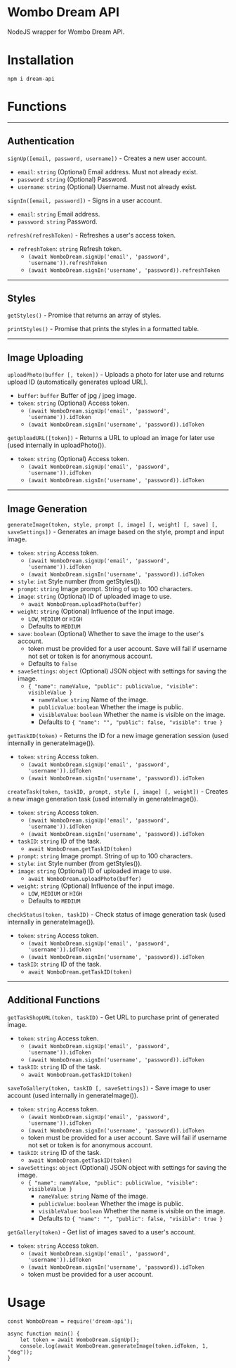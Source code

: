 # Wombo Dream API

NodeJS wrapper for Wombo Dream API. 

# Installation

`npm i dream-api`

# Functions
<hr>

## Authentication
`signUp([email, password, username])` - Creates a new user account.
- `email`: `string` (Optional) Email address. Must not already exist.
- `password`: `string` (Optional) Password.
- `username`: `string` (Optional) Username. Must not already exist.

`signIn([email, password])` - Signs in a user account.
- `email`: `string` Email address.
- `password`: `string` Password.

`refresh(refreshToken)` - Refreshes a user's access token.
- `refreshToken`: `string` Refresh token. 
  - `(await WomboDream.signUp('email', 'password', 'username')).refreshToken`
  - `(await WomboDream.signIn('username', 'password)).refreshToken`

<hr>

## Styles

`getStyles()` - Promise that returns an array of styles.

`printStyles()` - Promise that prints the styles in a formatted table.

<hr>

## Image Uploading

`uploadPhoto(buffer [, token])` - Uploads a photo for later use and returns upload ID (automatically generates upload URL).
- `buffer`: `buffer` Buffer of jpg / jpeg image.
- `token`: `string` (Optional) Access token.
  - `(await WomboDream.signUp('email', 'password', 'username')).idToken`
  - `(await WomboDream.signIn('username', 'password)).idToken`

`getUploadURL([token])` - Returns a URL to upload an image for later use (used internally in uploadPhoto()).
- `token`: `string` (Optional) Access token.
  - `(await WomboDream.signUp('email', 'password', 'username')).idToken`
  - `(await WomboDream.signIn('username', 'password)).idToken`

<hr>

## Image Generation

`generateImage(token, style, prompt [, image] [, weight] [, save] [, saveSettings])` - Generates an image based on the style, prompt and input image.
- `token`: `string` Access token.
  - `(await WomboDream.signUp('email', 'password', 'username')).idToken`
  - `(await WomboDream.signIn('username', 'password)).idToken`
- `style`: `int` Style number (from getStyles()).
- `prompt`: `string` Image prompt. String of up to 100 characters.
- `image`: `string` (Optional) ID of uploaded image to use.
  - `await WomboDream.uploadPhoto(buffer)`
- `weight`: `string` (Optional) Influence of the input image.
    - `LOW`, `MEDIUM` or  `HIGH`
    - Defaults to `MEDIUM`
- `save`: `boolean` (Optional) Whether to save the image to the user's account.
  - token must be provided for a user account. Save will fail if username not set or token is for anonymous account.
  - Defaults to `false`
- `saveSettings`: `object` (Optional) JSON object with settings for saving the image.
  - `{ "name": nameValue, "public": publicValue, "visible": visibleValue }`
    - `nameValue`: `string` Name of the image.
    - `publicValue`: `boolean` Whether the image is public.
    - `visibleValue`: `boolean` Whether the name is visible on the image.
    - Defaults to `{ "name": "", "public": false, "visible": true }`

`getTaskID(token)` - Returns the ID for a new image generation session (used internally in generateImage()).
- `token`: `string` Access token.
  - `(await WomboDream.signUp('email', 'password', 'username')).idToken`
  - `(await WomboDream.signIn('username', 'password)).idToken`

`createTask(token, taskID, prompt, style [, image] [, weight])` - Creates a new image generation task (used internally in generateImage()).
- `token`: `string` Access token.
  - `(await WomboDream.signUp('email', 'password', 'username')).idToken`
  - `(await WomboDream.signIn('username', 'password)).idToken`
- `taskID`: `string` ID of the task.
  - `await WomboDream.getTaskID(token)`
- `prompt`: `string` Image prompt. String of up to 100 characters.
- `style`: `int` Style number (from getStyles()).
- `image`: `string` (Optional) ID of uploaded image to use.
  - `await WomboDream.uploadPhoto(buffer)`
- `weight`: `string` (Optional) Influence of the input image.
    - `LOW`, `MEDIUM` or  `HIGH`
    - Defaults to `MEDIUM`

`checkStatus(token, taskID)` - Check status of image generation task (used internally in generateImage()).
- `token`: `string` Access token.
  - `(await WomboDream.signUp('email', 'password', 'username')).idToken`
  - `(await WomboDream.signIn('username', 'password)).idToken`
- `taskID`: `string` ID of the task.
  - `await WomboDream.getTaskID(token)`

<hr>

## Additional Functions

`getTaskShopURL(token, taskID)` - Get URL to purchase print of generated image.
- `token`: `string` Access token.
  - `(await WomboDream.signUp('email', 'password', 'username')).idToken`
  - `(await WomboDream.signIn('username', 'password)).idToken`
- `taskID`: `string` ID of the task.
  - `await WomboDream.getTaskID(token)`

`saveToGallery(token, taskID [, saveSettings])` - Save image to user account (used internally in generateImage()).
- `token`: `string` Access token.
  - `(await WomboDream.signUp('email', 'password', 'username')).idToken`
  - `(await WomboDream.signIn('username', 'password)).idToken`
  - token must be provided for a user account. Save will fail if username not set or token is for anonymous account.
- `taskID`: `string` ID of the task.
  - `await WomboDream.getTaskID(token)`
- `saveSettings`: `object` (Optional) JSON object with settings for saving the image.
  - `{ "name": nameValue, "public": publicValue, "visible": visibleValue }`
    - `nameValue`: `string` Name of the image.
    - `publicValue`: `boolean` Whether the image is public.
    - `visibleValue`: `boolean` Whether the name is visible on the image.
    - Defaults to `{ "name": "", "public": false, "visible": true }`

`getGallery(token)` - Get list of images saved to a user's account.
- `token`: `string` Access token.
  - `(await WomboDream.signUp('email', 'password', 'username')).idToken`
  - `(await WomboDream.signIn('username', 'password)).idToken`
  - token must be provided for a user account.

# Usage

```
const WomboDream = require('dream-api');

async function main() {
    let token = await WomboDream.signUp();
    console.log(await WomboDream.generateImage(token.idToken, 1, "dog"));
}
```

